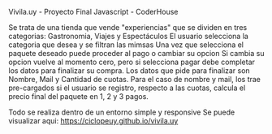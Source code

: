 Vivila.uy - Proyecto Final Javascript - CoderHouse

Se trata de una tienda que vende "experiencias" que se dividen en tres categorias: Gastronomia, Viajes y Espectáculos
El usuario selecciona la categoria que desea y se filtran las mimsas
Una vez que selecciona el paquete deseado puede proceder al pago o cambiar su opcion
Si cambia su opcion vuelve al momento cero, pero si selecciona pagar debe completar los datos para finalizar su compra.
Los datos que pide para finalizar son Nombre, Mail y Cantidad de cuotas.
Para el caso de nombre y mail, los trae pre-cargados si el usuario se registro, respecto a las cuotas, calcula el precio final del paquete en 1, 2 y 3 pagos.

Todo se realiza dentro de un entorno simple y responsive
Se puede visualizar aqui: https://ciclopeuy.github.io/vivila.uy

